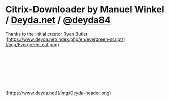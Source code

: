 # Citrix-Downloader by Manuel Winkel / [Deyda.net](https://www.deyda.net) / [@deyda84](https://twitter.com/Deyda84)
Thanks to the initial creator Ryan Butler.
\
![https://www.deyda.net/index.php/en/evergreen-script/](/img/EvergreenLeaf.png)
  \
  \
  \
  \
  \
  \
  \
  \
  \
![https://www.deyda.net](/img/Deyda-header.png)
